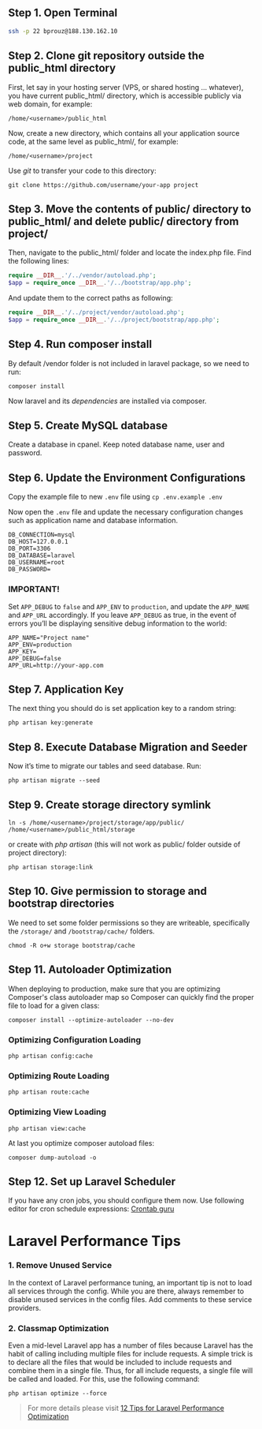 ## Step 1. Open Terminal

```bash
ssh -p 22 bprouz@188.130.162.10
```

## Step 2. Clone git repository outside the public_html directory

First, let say in your hosting server (VPS, or shared hosting ... whatever), you have current public_html/ directory, which is accessible publicly via web domain, for example:

```
/home/<username>/public_html
```

Now, create a new directory, which contains all your application source code, at the same level as public_html/, for example:

```
/home/<username>/project
```

Use *git* to transfer your code to this directory:

```
git clone https://github.com/username/your-app project
```

## Step 3. Move the contents of public/ directory to public_html/ and delete public/ directory from project/

Then, navigate to the public_html/ folder and locate the index.php file. Find the following lines:

```php
require __DIR__.'/../vendor/autoload.php';
$app = require_once __DIR__.'/../bootstrap/app.php';
```

And update them to the correct paths as following:

```php
require __DIR__.'/../project/vendor/autoload.php';
$app = require_once __DIR__.'/../project/bootstrap/app.php';
```

## Step 4. Run composer install

By default /vendor folder is not included in laravel package, so we need to run:

```
composer install
```

Now laravel and its *dependencies* are installed via composer.

## Step 5. Create MySQL database

Create a database in cpanel. Keep noted database name, user and password.

## Step 6. Update the Environment Configurations

Copy the example file to new `.env` file using `cp .env.example .env`

Now open the `.env` file and update the necessary configuration changes such as application name and database information.

```
DB_CONNECTION=mysql
DB_HOST=127.0.0.1
DB_PORT=3306
DB_DATABASE=laravel
DB_USERNAME=root
DB_PASSWORD=
```

### IMPORTANT!

Set `APP_DEBUG` to `false` and `APP_ENV` to `production`, and update the `APP_NAME` and `APP_URL` accordingly. If you leave `APP_DEBUG` as true, in the event of errors you’ll be displaying sensitive debug information to the world:

```
APP_NAME="Project name"
APP_ENV=production
APP_KEY=
APP_DEBUG=false
APP_URL=http://your-app.com
```

## Step 7. Application Key

The next thing you should do is set application key to a random string:

```
php artisan key:generate
```


## Step 8. Execute Database Migration and Seeder

Now it’s time to migrate our tables and seed database. Run:

```
php artisan migrate --seed
```

## Step 9. Create storage directory symlink

```
ln -s /home/<username>/project/storage/app/public/ /home/<username>/public_html/storage
```

or create with *php artisan* (this will not work as public/ folder outside of project directory):

```
php artisan storage:link
```

## Step 10. Give permission to storage and bootstrap directories

We need to set some folder permissions so they are writeable, specifically the `/storage/` and `/bootstrap/cache/` folders.

```
chmod -R o+w storage bootstrap/cache
```

## Step 11. Autoloader Optimization

When deploying to production, make sure that you are optimizing Composer's class autoloader map so Composer can quickly find the proper file to load for a given class:

```
composer install --optimize-autoloader --no-dev
```

### Optimizing Configuration Loading

```
php artisan config:cache
```

### Optimizing Route Loading

```
php artisan route:cache
```

### Optimizing View Loading

```
php artisan view:cache
```

At last you optimize composer autoload files:

```
composer dump-autoload -o
```

## Step 12. Set up Laravel Scheduler

If you have any cron jobs, you should configure them now. Use following editor for cron schedule expressions: [Crontab guru](https://crontab.guru)


# Laravel Performance Tips

### 1. Remove Unused Service

In the context of Laravel performance tuning, an important tip is not to load all services through the config. While you are there, always remember to disable unused services in the config files. Add comments to these service providers.

### 2. Classmap Optimization

Even a mid-level Laravel app has a number of files because Laravel has the habit of calling including multiple files for include requests. A simple trick is to declare all the files that would be included to include requests and combine them in a single file. Thus, for all include requests, a single file will be called and loaded. For this, use the following command:

```
php artisan optimize --force
```

> For more details please visit [12 Tips for Laravel Performance Optimization](https://www.cloudways.com/blog/laravel-performance-optimization)